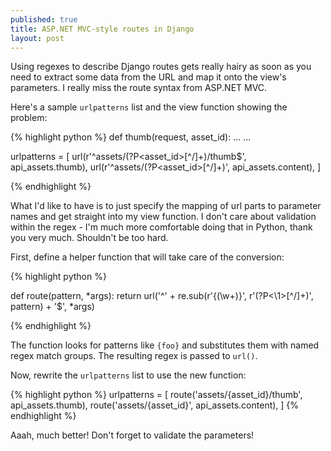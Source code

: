 ```yaml
---
published: true
title: ASP.NET MVC-style routes in Django
layout: post
---
```

Using regexes to describe Django routes gets really hairy as soon as you need to extract some data from the URL and map it onto the view's parameters. I really miss the route syntax from ASP.NET MVC.

Here's a sample `urlpatterns` list and the view function showing the problem:

{% highlight python %}
def thumb(request, asset_id):
	...
...

urlpatterns = [
    url(r'^assets/(?P<asset_id>[^/]+)/thumb$', api_assets.thumb),
    url(r'^assets/(?P<asset_id>[^/]+)', api_assets.content),
]

{% endhighlight %}

What I'd like to have is to just specify the mapping of url parts to parameter names and get straight into my view function. I don't care about validation within the regex - I'm much more comfortable doing that in Python, thank you very much. Shouldn't be too hard.

First, define a helper function that will take care of the conversion:

{% highlight python %}

def route(pattern, *args):
    return url('^' + re.sub(r'\{(\w+)\}', r'(?P<\1>[^/]+)', pattern) + '$', *args)

{% endhighlight %}

The function looks for patterns like `{foo}` and substitutes them with named regex match groups. The resulting regex is passed to `url()`.

Now, rewrite the `urlpatterns` list to use the new function:

{% highlight python %}
urlpatterns = [
    route('assets/{asset_id}/thumb', api_assets.thumb),
    route('assets/{asset_id}', api_assets.content),
]
{% endhighlight %}

Aaah, much better! Don't forget to validate the parameters!